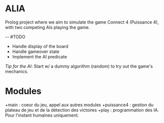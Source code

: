 # ALIA
Prolog project where we aim to simulate the game Connect 4 (Puissance 4), with two competing AIs playing the game.

--
#TODO
+ Handle display of the board
+ Handle gameover state
+ Implement the AI predicate

*Tip for the AI*: Start w/ a dummy algorithm (random) to try out the game's mechanics.

# Modules
+main : coeur du jeu, appel aux autres modules
+puissance4 : gestion du plateau de jeu et de la détection des victoires
+play : programmation des IA. Pour l'instant humaines uniquement.